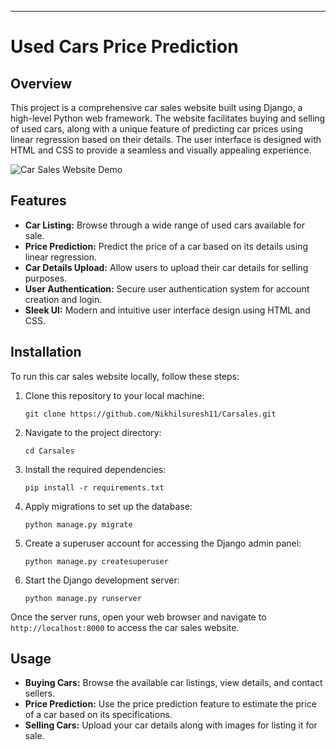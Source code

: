 ---

# Used Cars Price Prediction

## Overview

This project is a comprehensive car sales website built using Django, a high-level Python web framework. The website facilitates buying and selling of used cars, along with a unique feature of predicting car prices using linear regression based on their details. The user interface is designed with HTML and CSS to provide a seamless and visually appealing experience.

![Car Sales Website Demo](demo.gif)

## Features

- **Car Listing:** Browse through a wide range of used cars available for sale.
- **Price Prediction:** Predict the price of a car based on its details using linear regression.
- **Car Details Upload:** Allow users to upload their car details for selling purposes.
- **User Authentication:** Secure user authentication system for account creation and login.
- **Sleek UI:** Modern and intuitive user interface design using HTML and CSS.

## Installation

To run this car sales website locally, follow these steps:

1. Clone this repository to your local machine:

    ```
    git clone https://github.com/Nikhilsuresh11/Carsales.git
    ```

2. Navigate to the project directory:

    ```
    cd Carsales
    ```

3. Install the required dependencies:

    ```
    pip install -r requirements.txt
    ```

4. Apply migrations to set up the database:

    ```
    python manage.py migrate
    ```

5. Create a superuser account for accessing the Django admin panel:

    ```
    python manage.py createsuperuser
    ```

6. Start the Django development server:

    ```
    python manage.py runserver
    ```

Once the server runs, open your web browser and navigate to `http://localhost:8000` to access the car sales website.

## Usage

- **Buying Cars:** Browse the available car listings, view details, and contact sellers.
- **Price Prediction:** Use the price prediction feature to estimate the price of a car based on its specifications.
- **Selling Cars:** Upload your car details along with images for listing it for sale.

